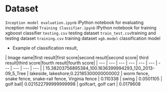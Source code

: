 # Dataset

`Inception model evaluation.ipynb` IPython notebook for evaluating inception model
`Training Classifier.ipynb` IPython notebook for training xgboost classifier
`testing.csv`  testing dataset
`train_test.csv`training and testing dataset
`training.csv` training dataset
`xgb.model` classification model

* Example of classification result,

| Image name|first result|first score|second result|second score| third result|third score|fourth result|fourth score|
| --- | --- | --- | --- | --- | --- | --- | --- | --- | --- |
| 15.38203756895384_100.1636399994293_120_2013-09_5_Tree | lakeside, lakeshore;0.22185300000000002 | worm fence, snake fence, snake-rail fence, Virginia fence | 0.110338 | swing | 0.0501105 | golf ball| 0.021522799999999998 | golfcart, golf cart | 0.0179608 

